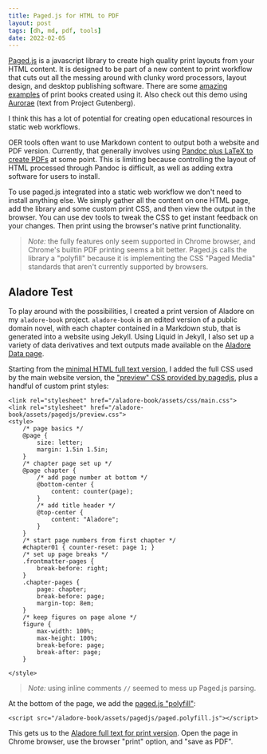 ```yaml
---
title: Paged.js for HTML to PDF
layout: post
tags: [dh, md, pdf, tools]
date: 2022-02-05
---
```


[Paged.js](https://pagedjs.org/) is a javascript library to create high quality print layouts from your HTML content.
It is designed to be part of a new content to print workflow that cuts out all the messing around with clunky word processors, layout design, and desktop publishing software.
There are some [amazing examples](https://pagedjs.org/made-with-paged.js.html) of print books created using it.
Also check out this demo using [Aurorae](https://s3.amazonaws.com/pagedmedia/pagedjs/examples/polyfill.html) (text from Project Gutenberg).

I think this has a lot of potential for creating open educational resources in static web workflows.

OER tools often want to use Markdown content to output both a website and PDF version.
Currently, that generally involves using [Pandoc plus LaTeX to create PDFs](https://evanwill.github.io/_drafts/notes/pandoc.html) at some point. 
This is limiting because controlling the layout of HTML processed through Pandoc is difficult, as well as adding extra software for users to install.

To use paged.js integrated into a static web workflow we don't need to install anything else. 
We simply gather all the content on one HTML page, add the library and some custom print CSS, and then view the output in the browser.
You can use dev tools to tweak the CSS to get instant feedback on your changes.
Then print using the browser's native print functionality.

> *Note:* the fully features only seem supported in Chrome browser, and Chrome's builtin PDF printing seems a bit better.
> Paged.js calls the library a "polyfill" because it is implementing the CSS "Paged Media" standards that aren't currently supported by browsers.

## Aladore Test

To play around with the possibilities, I created a print version of Aladore on my `aladore-book` project. 
`aladore-book` is an edited version of a public domain novel, with each chapter contained in a Markdown stub, that is generated into a website using Jekyll. 
Using Liquid in Jekyll, I also set up a variety of data derivatives and text outputs made available on the [Aladore Data page](https://evanwill.github.io/aladore-book/data/). 

Starting from the [minimal HTML full text version](https://evanwill.github.io/aladore-book/data/newbolt_aladore_1914.html), I added the full CSS used by the main website version, the ["preview" CSS provided by pagedjs](https://gitlab.coko.foundation/pagedjs/pagedjs/-/blob/main/examples/assets/styles/preview.css), plus a handful of custom print styles:

```
<link rel="stylesheet" href="/aladore-book/assets/css/main.css">
<link rel="stylesheet" href="/aladore-book/assets/pagedjs/preview.css">
<style>
    /* page basics */
    @page {
        size: letter;
        margin: 1.5in 1.5in;
    }
    /* chapter page set up */
    @page chapter {
        /* add page number at bottom */
        @bottom-center {
            content: counter(page);
        }
        /* add title header */
        @top-center {
            content: "Aladore";
        }
    }
    /* start page numbers from first chapter */
    #chapter01 { counter-reset: page 1; }
    /* set up page breaks */
    .frontmatter-pages {
        break-before: right;
    }
    .chapter-pages {
        page: chapter;
        break-before: page;
        margin-top: 8em; 
    }
    /* keep figures on page alone */
    figure {
        max-width: 100%;
        max-height: 100%;
        break-before: page;
        break-after: page;
    }

</style>
```

> *Note:* using inline comments `//` seemed to mess up Paged.js parsing.

At the bottom of the page, we add the [paged.js "polyfill"](https://unpkg.com/pagedjs/dist/paged.polyfill.js):

```
<script src="/aladore-book/assets/pagedjs/paged.polyfill.js"></script>
```

This gets us to the [Aladore full text for print version](https://evanwill.github.io/aladore-book/data/newbolt_aladore_1914_print.html).
Open the page in Chrome browser, use the browser "print" option, and "save as PDF".
